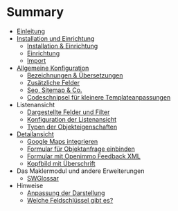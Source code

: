 # Summary

* [Einleitung](README.md)
* [Installation und Einrichtung](installation.md)
   * [Installation & Einrichtung](installation_&_einrichtung.md)
   * [Einrichtung](einrichtung.md)
   * [Import](import-startenmd.md)
* [Allgemeine Konfiguration](allgemeinmd.md)
   * [Bezeichnungen & Übersetzungen](bezeichnungen_&_ubersetzungen.md)
   * [Zusätzliche Felder](zusatzliche_felder.md)
   * [Seo, Sitemap & Co.](seo,_sitemap_&_co.md)
   * [Codeschnipsel für kleinere Templateanpassungen](codeschnipsel_fur_kleinere_templateanpassungen.md)
* Listenansicht
   * [Dargestellte Felder und Filter](konfiguration.md)
   * [Konfiguration der Listenansicht](sortiermoglichkeiten.md)
   * [Typen der Objekteigenschaften](typen_der_objekteigenschaften.md)
* [Detailansicht](detailansicht.md)
   * [Google Maps integrieren](google_maps_integrieren.md)
   * [Formular für Objektanfrage einbinden](formular_fur_objektanfrage_einbinden.md)
   * [Formular mit Openimmo Feedback XML](formular-mit-openimmo-feedback-xml.md)
   * [Kopfbild mit Überschrift](kopfbild_mit_uberschrift.md)
* Das Maklermodul und andere Erweiterungen
   * [SWGlossar](swglossar.md)
* Hinweise
   * [Anpassung der Darstellung](anpassung_der_darstellung.md)
   * [Welche Feldschlüssel gibt es?](welche_feldschlussel_gibt_es.md)

